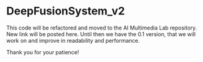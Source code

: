 # DeepFusionSystem_v2
This code will be refactored and moved to the AI Multimedia Lab repository. New link will be posted here.
Until then we have the 0.1 version, that we will work on and improve in readability and performance.

Thank you for your patience!
